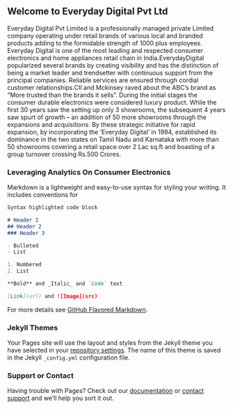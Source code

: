 ## Welcome to Everyday Digital Pvt Ltd

Everyday Digital Pvt Limited is a professionally managed private Limited company operating under retail brands of various local and branded products adding to the formidable strength of 1000 plus employees. Everyday Digital is one of the most leading and respected consumer electronics and home appliances retail chain in India.EverydayDigital popularized several brands by creating visibility and has the distinction of being a market leader and trendsetter with continuous support from the principal companies. Reliable services are ensured through cordial customer relationships.CII and Mckinsey raved about the ABC’s brand as “More trusted than the brands it sells”.
During the initial stages the consumer durable electronics were considered luxury product. While the first 30 years saw the setting up only 3 showrooms, the subsequent 4 years saw spurt of growth – an addition of 50 more showrooms through the expansions and acquisitions. By these strategic initiative for rapid expansion, by incorporating the ‘Everyday Digital’ in 1994, established its dominance in the two states on Tamil Nadu and Karnataka with more than 50 showrooms covering a retail space over 2 Lac sq.ft and boasting of a group turnover crossing Rs.500 Crores.

### Leveraging Analytics On Consumer Electronics

Markdown is a lightweight and easy-to-use syntax for styling your writing. It includes conventions for

```markdown
Syntax highlighted code block

# Header 1
## Header 2
### Header 3

- Bulleted
- List

1. Numbered
2. List

**Bold** and _Italic_ and `Code` text

[Link](url) and ![Image](src)
```

For more details see [GitHub Flavored Markdown](https://guides.github.com/features/mastering-markdown/).

### Jekyll Themes

Your Pages site will use the layout and styles from the Jekyll theme you have selected in your [repository settings](https://github.com/ashmusings/Consumer-Electronics/settings). The name of this theme is saved in the Jekyll `_config.yml` configuration file.

### Support or Contact

Having trouble with Pages? Check out our [documentation](https://help.github.com/categories/github-pages-basics/) or [contact support](https://github.com/contact) and we’ll help you sort it out.
